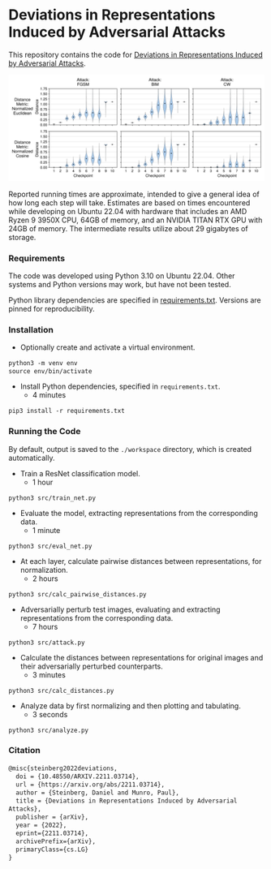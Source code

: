 # Deviations in Representations Induced by Adversarial Attacks

This repository contains the code for [Deviations in Representations Induced by Adversarial
Attacks](http://arxiv.org/abs/2211.03714).

<div align="center">
  <img src="https://github.com/dstein64/media/blob/main/adv-deviations/plot.svg?raw=true" width="720"/>
</div>

Reported running times are approximate, intended to give a general idea of how long each step will
take. Estimates are based on times encountered while developing on Ubuntu 22.04 with hardware that
includes an AMD Ryzen 9 3950X CPU, 64GB of memory, and an NVIDIA TITAN RTX GPU with 24GB of memory.
The intermediate results utilize about 29 gigabytes of storage.

### Requirements

The code was developed using Python 3.10 on Ubuntu 22.04. Other systems and Python versions may
work, but have not been tested.

Python library dependencies are specified in [requirements.txt](requirements.txt). Versions are
pinned for reproducibility.

### Installation

- Optionally create and activate a virtual environment.

```shell
python3 -m venv env
source env/bin/activate
```

- Install Python dependencies, specified in `requirements.txt`.
  * 4 minutes

```shell
pip3 install -r requirements.txt
```

### Running the Code

By default, output is saved to the `./workspace` directory, which is created automatically.

- Train a ResNet classification model.
  * 1 hour

```shell
python3 src/train_net.py
```

- Evaluate the model, extracting representations from the corresponding data.
  * 1 minute

```shell
python3 src/eval_net.py
```

- At each layer, calculate pairwise distances between representations, for normalization.
  * 2 hours

```shell
python3 src/calc_pairwise_distances.py
```

- Adversarially perturb test images, evaluating and extracting representations from the
  corresponding data.
  * 7 hours

```shell
python3 src/attack.py
```

- Calculate the distances between representations for original images and their adversarially
  perturbed counterparts.
  * 3 minutes

```shell
python3 src/calc_distances.py
```

- Analyze data by first normalizing and then plotting and tabulating.
  * 3 seconds

```shell
python3 src/analyze.py
```

### Citation

```
@misc{steinberg2022deviations,
  doi = {10.48550/ARXIV.2211.03714},
  url = {https://arxiv.org/abs/2211.03714},
  author = {Steinberg, Daniel and Munro, Paul},
  title = {Deviations in Representations Induced by Adversarial Attacks},
  publisher = {arXiv},
  year = {2022},
  eprint={2211.03714},
  archivePrefix={arXiv},
  primaryClass={cs.LG}
}
```
